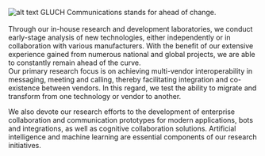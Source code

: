![alt text](https://www.gluch.de/wp-content/uploads/2023/03/headline.png)
GLUCH Communications stands for ahead of change. <br> <br>
Through our in-house research and development laboratories, we conduct early-stage analysis of new technologies, either independently or in collaboration with various manufacturers. With the benefit of our extensive experience gained from numerous national and global projects, we are able to constantly remain ahead of the curve.
<br>
Our primary research focus is on achieving multi-vendor interoperability in messaging, meeting and calling, thereby facilitating integration and co-existence between vendors. In this regard, we test the ability to migrate and transform from one technology or vendor to another.

We also devote our research efforts to the development of enterprise collaboration and communication prototypes for modern applications, bots and integrations, as well as cognitive collaboration solutions. Artificial intelligence and machine learning are essential components of our research initiatives.
